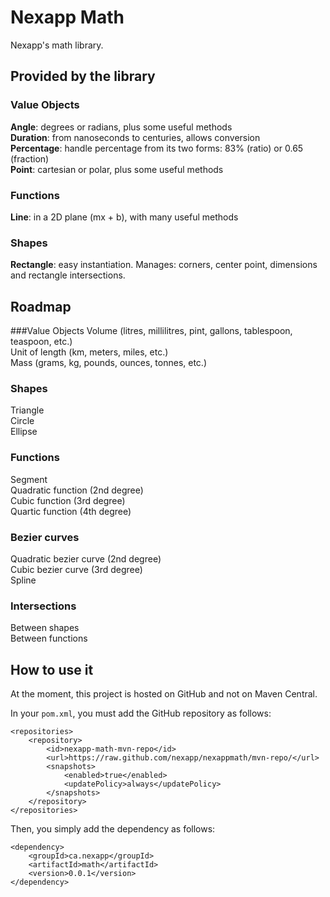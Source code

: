 # Nexapp Math
Nexapp's math library.

## Provided by the library
### Value Objects
**Angle**: degrees or radians, plus some useful methods <br />
**Duration**: from nanoseconds to centuries, allows conversion <br />
**Percentage**: handle percentage from its two forms: 83% (ratio) or 0.65 (fraction) <br />
**Point**: cartesian or polar, plus some useful methods

### Functions
**Line**:  in a 2D plane (mx + b), with many useful methods

### Shapes
**Rectangle**: easy instantiation. Manages: corners, center point, dimensions and rectangle intersections.

## Roadmap
###Value Objects
Volume (litres, millilitres, pint, gallons, tablespoon, teaspoon, etc.) <br />
Unit of length (km, meters, miles, etc.) <br />
Mass (grams, kg, pounds, ounces, tonnes, etc.)

### Shapes
Triangle <br />
Circle <br />
Ellipse

### Functions
Segment <br />
Quadratic function (2nd degree) <br />
Cubic function (3rd degree) <br />
Quartic function (4th degree)

### Bezier curves
Quadratic bezier curve (2nd degree) <br />
Cubic bezier curve (3rd degree) <br />
Spline

### Intersections
Between shapes <br />
Between functions

## How to use it
At the moment, this project is hosted on GitHub and not on Maven Central.

In your `pom.xml`, you must add the GitHub repository as follows:
```
<repositories>
	<repository>
		<id>nexapp-math-mvn-repo</id>
		<url>https://raw.github.com/nexapp/nexappmath/mvn-repo/</url>
		<snapshots>
			<enabled>true</enabled>
			<updatePolicy>always</updatePolicy>
		</snapshots>
	</repository>
</repositories>
```

Then, you simply add the dependency as follows:
```
<dependency>
	<groupId>ca.nexapp</groupId>
	<artifactId>math</artifactId>
	<version>0.0.1</version>
</dependency>
```
